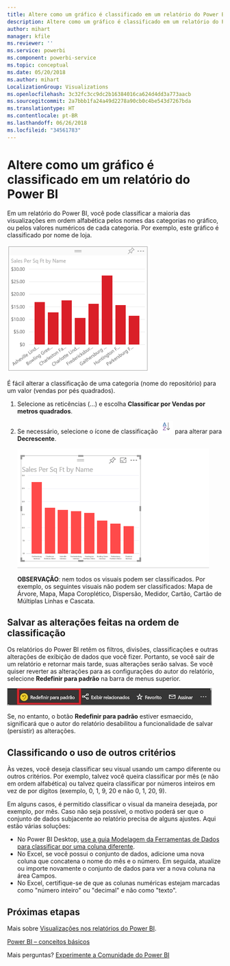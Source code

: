 ```yaml
---
title: Altere como um gráfico é classificado em um relatório do Power BI
description: Altere como um gráfico é classificado em um relatório do Power BI
author: mihart
manager: kfile
ms.reviewer: ''
ms.service: powerbi
ms.component: powerbi-service
ms.topic: conceptual
ms.date: 05/20/2018
ms.author: mihart
LocalizationGroup: Visualizations
ms.openlocfilehash: 3c32fc3cc9dc2b16384016ca624d4dd3a773aacb
ms.sourcegitcommit: 2a7bbb1fa24a49d2278a90cb0c4be543d7267bda
ms.translationtype: HT
ms.contentlocale: pt-BR
ms.lasthandoff: 06/26/2018
ms.locfileid: "34561783"
---
```

# <a name="change-how-a-chart-is-sorted-in-a-power-bi-report"></a>Altere como um gráfico é classificado em um relatório do Power BI
Em um relatório do Power BI, você pode classificar a maioria das visualizações em ordem alfabética pelos nomes das categorias no gráfico, ou pelos valores numéricos de cada categoria. Por exemplo, este gráfico é classificado por nome de loja.

![](media/power-bi-report-change-sort/pbi_chartsortcategory.png)

É fácil alterar a classificação de uma categoria (nome do repositório) para um valor (vendas por pés quadrados).

1. Selecione as reticências (...) e escolha **Classificar por Vendas por metros quadrados**.
2. Se necessário, selecione o ícone de classificação ![](media/power-bi-report-change-sort/sorticon.png) para alterar para **Decrescente**.

   ![](media/power-bi-report-change-sort/sortby.gif)

   **OBSERVAÇÃO**: nem todos os visuais podem ser classificados.  Por exemplo, os seguintes visuais não podem ser classificados: Mapa de Árvore, Mapa, Mapa Coroplético, Dispersão, Medidor, Cartão, Cartão de Múltiplas Linhas e Cascata.

## <a name="saving-changes-you-make-to-sort-order"></a>Salvar as alterações feitas na ordem de classificação
Os relatórios do Power BI retêm os filtros, divisões, classificações e outras alterações de exibição de dados que você fizer. Portanto, se você sair de um relatório e retornar mais tarde, suas alterações serão salvas.  Se você quiser reverter as alterações para as configurações do autor do relatório, selecione **Redefinir para padrão** na barra de menus superior. 

![classificação persistente](media/power-bi-report-change-sort/power-bi-reset-to-default.png)

Se, no entanto, o botão **Redefinir para padrão** estiver esmaecido, significará que o autor do relatório desabilitou a funcionalidade de salvar (persistir) as alterações.

<a name="other"></a>
## <a name="sorting-using-other-criteria"></a>Classificando o uso de outros critérios
Às vezes, você deseja classificar seu visual usando um campo diferente ou outros critérios.  Por exemplo, talvez você queira classificar por mês (e não em ordem alfabética) ou talvez queira classificar por números inteiros em vez de por dígitos (exemplo, 0, 1, 9, 20 e não 0, 1, 20, 9).  

Em alguns casos, é permitido classificar o visual da maneira desejada, por exemplo, por mês.  Caso não seja possível, o motivo poderá ser que o conjunto de dados subjacente ao relatório precisa de alguns ajustes. Aqui estão várias soluções:

* No Power BI Desktop, [use a guia Modelagem da Ferramentas de Dados para classificar por uma coluna diferente](desktop-sort-by-column.md).
* No Excel, se você possui o conjunto de dados, adicione uma nova coluna que concatena o nome do mês e o número. Em seguida, atualize ou importe novamente o conjunto de dados para ver a nova coluna na área Campos.
* No Excel, certifique-se de que as colunas numéricas estejam marcadas como "número inteiro" ou "decimal" e não como "texto".

## <a name="next-steps"></a>Próximas etapas
Mais sobre [Visualizações nos relatórios do Power BI](power-bi-report-visualizations.md).

[Power BI – conceitos básicos](service-basic-concepts.md)

Mais perguntas? [Experimente a Comunidade do Power BI](http://community.powerbi.com/)

